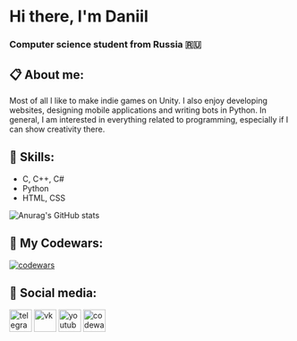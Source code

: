 # Hi there, I'm Daniil
### Computer science student from Russia 🇷🇺

## 📋 About me:

Most of all I like to make indie games on Unity. I also enjoy developing websites, designing mobile applications and writing bots in Python. In general, I am interested in everything related to programming, especially if I can show creativity there.

## 💪 Skills:

- C, C++, C#
- Python
- HTML, CSS

![Anurag's GitHub stats](https://github-readme-stats.vercel.app/api?username=xort1&show_icons=true&theme=dark)

## 👊 My Codewars:

[![codewars](https://www.codewars.com/users/yranidro/badges/large)](https://www.codewars.com/users/yranidro)

## 💬 Social media:

[<img src='https://i.ibb.co/jJJxJsr/free-icon-telegram-2111646.png' alt='telegram' height='40'>](https://t.me/opopee)  [<img src='https://cdn.jsdelivr.net/npm/simple-icons@3.0.1/icons/vk.svg' alt='vk' height='40'>](https://vk.com/uknowimsayin)  [<img src='https://cdn.jsdelivr.net/npm/simple-icons@3.0.1/icons/youtube.svg' alt='youtube' height='40'>](https://www.youtube.com/channel/UCTKjCejrM-1pZKNlgtubh1Q)  [<img src='https://cdn.jsdelivr.net/npm/simple-icons@3.0.1/icons/codewars.svg' alt='codewars' height='40'>](https://www.codewars.com/users/yranidro)

